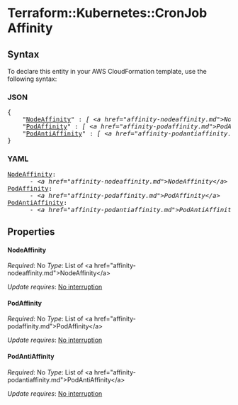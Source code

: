 # Terraform::Kubernetes::CronJob Affinity

## Syntax

To declare this entity in your AWS CloudFormation template, use the following syntax:

### JSON

<pre>
{
    "<a href="#nodeaffinity" title="NodeAffinity">NodeAffinity</a>" : <i>[ &lt;a href=&#34;affinity-nodeaffinity.md&#34;&gt;NodeAffinity&lt;/a&gt;, ... ]</i>,
    "<a href="#podaffinity" title="PodAffinity">PodAffinity</a>" : <i>[ &lt;a href=&#34;affinity-podaffinity.md&#34;&gt;PodAffinity&lt;/a&gt;, ... ]</i>,
    "<a href="#podantiaffinity" title="PodAntiAffinity">PodAntiAffinity</a>" : <i>[ &lt;a href=&#34;affinity-podantiaffinity.md&#34;&gt;PodAntiAffinity&lt;/a&gt;, ... ]</i>
}
</pre>

### YAML

<pre>
<a href="#nodeaffinity" title="NodeAffinity">NodeAffinity</a>: <i>
      - &lt;a href=&#34;affinity-nodeaffinity.md&#34;&gt;NodeAffinity&lt;/a&gt;</i>
<a href="#podaffinity" title="PodAffinity">PodAffinity</a>: <i>
      - &lt;a href=&#34;affinity-podaffinity.md&#34;&gt;PodAffinity&lt;/a&gt;</i>
<a href="#podantiaffinity" title="PodAntiAffinity">PodAntiAffinity</a>: <i>
      - &lt;a href=&#34;affinity-podantiaffinity.md&#34;&gt;PodAntiAffinity&lt;/a&gt;</i>
</pre>

## Properties

#### NodeAffinity

_Required_: No
_Type_: List of &lt;a href=&#34;affinity-nodeaffinity.md&#34;&gt;NodeAffinity&lt;/a&gt;

_Update requires_: [No interruption](https://docs.aws.amazon.com/AWSCloudFormation/latest/UserGuide/using-cfn-updating-stacks-update-behaviors.html#update-no-interrupt)

#### PodAffinity

_Required_: No
_Type_: List of &lt;a href=&#34;affinity-podaffinity.md&#34;&gt;PodAffinity&lt;/a&gt;

_Update requires_: [No interruption](https://docs.aws.amazon.com/AWSCloudFormation/latest/UserGuide/using-cfn-updating-stacks-update-behaviors.html#update-no-interrupt)

#### PodAntiAffinity

_Required_: No
_Type_: List of &lt;a href=&#34;affinity-podantiaffinity.md&#34;&gt;PodAntiAffinity&lt;/a&gt;

_Update requires_: [No interruption](https://docs.aws.amazon.com/AWSCloudFormation/latest/UserGuide/using-cfn-updating-stacks-update-behaviors.html#update-no-interrupt)

